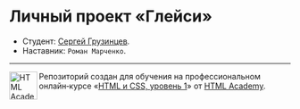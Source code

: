 # Личный проект «Глейси»

* Студент: [Сергей Грузинцев](https://up.htmlacademy.ru/htmlcss/28/user/95160).
* Наставник: `Роман Марченко`.

---

<a href="https://htmlacademy.ru/intensive/htmlcss"><img align="left" width="50" height="50" alt="HTML Academy" src="https://up.htmlacademy.ru/static/img/intensive/htmlcss/logo-for-github-2.png"></a>

Репозиторий создан для обучения на профессиональном онлайн‑курсе «[HTML и CSS, уровень 1](https://htmlacademy.ru/intensive/htmlcss)» от [HTML Academy](https://htmlacademy.ru).
